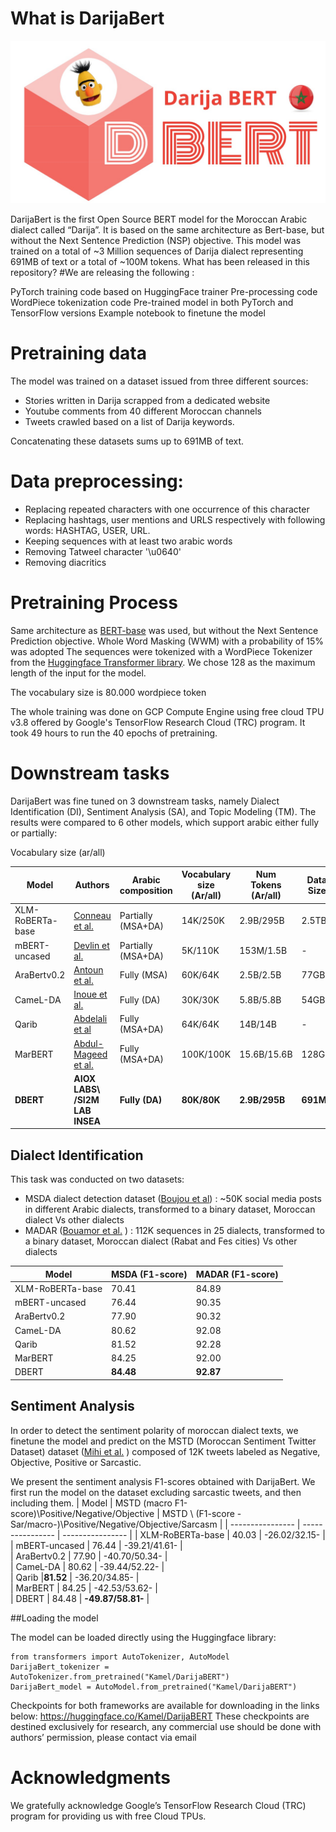 # What is DarijaBert
<p align="center">
  <img  src="./Logo.jpeg">
</p>
DarijaBert is the first Open Source BERT model for the Moroccan Arabic dialect called “Darija”. It is based on the same architecture as Bert-base, but without the Next Sentence Prediction (NSP) objective. This model was trained on a total of ~3 Million sequences of Darija dialect representing 691MB of text or a total of ~100M tokens.
What has been released in this repository?
#We are releasing the following :

PyTorch training code based on HuggingFace trainer 
Pre-processing code
WordPiece tokenization code
Pre-trained model in both PyTorch and TensorFlow versions
Example notebook to finetune the model

# Pretraining data

The model was trained on a dataset issued from three different sources:
* Stories written in Darija scrapped from a dedicated website
* Youtube comments from 40 different Moroccan channels
* Tweets crawled based on a list of Darija keywords. 

Concatenating these datasets sums up to 691MB of text.

# Data preprocessing: 

* Replacing repeated characters with one occurrence of this character
* Replacing hashtags, user mentions and URLS respectively with following words: HASHTAG, USER, URL. 
* Keeping sequences with at least two arabic words
* Removing Tatweel character '\\u0640'
* Removing diacritics
# Pretraining Process

Same architecture as  [BERT-base](https://arxiv.org/pdf/1810.04805.pdf) was used, but without the Next Sentence Prediction objective.
Whole Word Masking (WWM)  with a probability of 15% was adopted
The sequences were tokenized with a WordPiece Tokenizer from the [Huggingface Transformer library](https://huggingface.co/transformers/). We chose 128 as the maximum length of the input for the model.

The vocabulary size is 80.000 wordpiece token

The whole training was done on GCP Compute Engine using free cloud TPU v3.8 offered by Google's TensorFlow Research Cloud (TRC) program. It took 49 hours to run the 40 epochs of pretraining.

# Downstream tasks 

DarijaBert was fine tuned on 3 downstream tasks, namely Dialect Identification (DI), Sentiment Analysis (SA), and Topic Modeling (TM). The results were compared to 6 other models, which support arabic either fully or partially:

Vocabulary size (ar/all)



| Model            | Authors  | Arabic composition | Vocabulary size (Ar/all) | Num Tokens (Ar/all) | Data Size | Num of parameters | Num of Steps | 
| ---------------- | -------  | ------------------ | ------------------------ | ------------------- | --------- | ----------------- | ------------ | 
| XLM-RoBERTa-base | [Conneau et al.](https://aclanthology.org/2020.acl-main.747/)  | Partially (MSA+DA) | 14K/250K                 | 2.9B/295B           |  2.5TB    | 278M              | -            | 
| mBERT-uncased    | [Devlin et al.](https://aclanthology.org/N19-1423/)   | Partially (MSA+DA) | 5K/110K                  | 153M/1.5B           | -         | 167M              | -            | 
| AraBertv0.2      | [Antoun et al.](https://aclanthology.org/2020.osact-1.2/)   | Fully (MSA)        | 60K/64K                  | 2.5B/2.5B           |  77GB     | 136M              | 3M           | 
| CameL-DA         | [Inoue et al.](https://aclanthology.org/2021.wanlp-1.10.pdf)   | Fully (DA)         | 30K/30K                  | 5.8B/5.8B           |  54GB     | 109M              | 1M           | 
| Qarib            | [Abdelali et al](https://www.researchgate.net/publication/349520378_Pre-Training_BERT_on_Arabic_Tweets_Practical_Considerations)   | Fully (MSA+DA)     | 64K/64K                  | 14B/14B             |  -        | 135M              | 10M          | 
| MarBERT          | [Abdul-Mageed et al.](https://aclanthology.org/2021.acl-long.551/)   | Fully (MSA+DA)     | 100K/100K                | 15.6B/15.6B         |  128GB    | 163M              | 17M          | 
| **DBERT**            | **AIOX LABS\ /SI2M LAB INSEA**  | **Fully (DA)** | **80K/80K**       | **2.9B/295B**           |  **691MB**    | **147M**              | **235k**            | 

## Dialect Identification

This task was conducted on two datasets:
* MSDA dialect detection dataset ([Boujou et al](https://www.researchgate.net/publication/349520583_An_open_access_NLP_dataset_for_Arabic_dialects_Data_collection_labeling_and_model_construction)) : ~50K social media posts in different Arabic dialects, transformed to a binary dataset, Moroccan dialect Vs other dialects
* MADAR ([Bouamor et al.](https://aclanthology.org/L18-1535/) ) :  112K sequences in 25 dialects, transformed to a binary dataset, Moroccan dialect (Rabat and Fes cities)  Vs other dialects


| Model            | MSDA (F1-score)  | MADAR (F1-score) | 
| ---------------- | ---------------- | ---------------- | 
| XLM-RoBERTa-base | 70.41  | 84.89 |  
| mBERT-uncased    | 76.44  | 90.35 |   
| AraBertv0.2      | 77.90  | 90.32 |  
| CameL-DA         | 80.62  | 92.08 |   
| Qarib            | 81.52  | 92.28 |   
| MarBERT          | 84.25  | 92.00 |   
| DBERT            | **84.48** | **92.87** |


## Sentiment Analysis

In order to detect the sentiment polarity of moroccan dialect texts, we finetune the model and predict on the MSTD (Moroccan Sentiment Twitter Dataset) dataset ([Mihi et al.](https://thesai.org/Publications/ViewPaper?Volume=11&Issue=10&Code=IJACSA&SerialNo=45) ) composed of  12K tweets labeled as Negative, Objective, Positive or Sarcastic.

We present the sentiment analysis F1-scores obtained with DarijaBert. We first run the model on the dataset excluding sarcastic tweets, and then including them.
| Model            | MSTD \(macro F1-score)\Positive/Negative/Objective | MSTD \ (F1-score -Sar/macro-)\Positive/Negative/Objective/Sarcasm | 
| ---------------- | ---------------- | ---------------- | 
| XLM-RoBERTa-base | 40.03  | -26.02/32.15- |  
| mBERT-uncased    | 76.44  | -39.21/41.61- |   
| AraBertv0.2      | 77.90  | -40.70/50.34- |  
| CameL-DA         | 80.62  | -39.44/52.22- |   
| Qarib            |**81.52**  | -36.20/34.85- |   
| MarBERT          | 84.25  | -42.53/53.62- |   
| DBERT            |  84.48   | **-49.87/58.81-** | 

##Loading the model

The model can be loaded directly using the Huggingface library:
```
from transformers import AutoTokenizer, AutoModel
DarijaBert_tokenizer = AutoTokenizer.from_pretrained("Kamel/DarijaBERT")
DarijaBert_model = AutoModel.from_pretrained("Kamel/DarijaBERT")
```

Checkpoints for both frameworks are available for downloading in the links below:
https://huggingface.co/Kamel/DarijaBERT
These checkpoints are destined exclusively for research, any commercial use should be done with authors’ permission, please contact via email

# Acknowledgments
We gratefully acknowledge Google’s TensorFlow Research Cloud (TRC) program for providing us with free Cloud TPUs.
 
